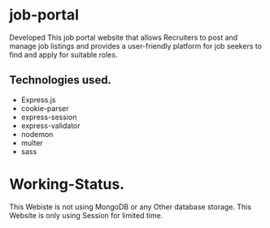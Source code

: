 # job-portal
Developed This job portal website that allows Recruiters to post and manage job listings and provides a user-friendly platform for job seekers to find and apply for suitable roles.

## Technologies used.
- Express.js 
- cookie-parser
- express-session
- express-validator
- nodemon
- multer
- sass
  
# Working-Status. 
This Webiste is not using MongoDB or any Other database storage. This Website is only using Session for limited time.
